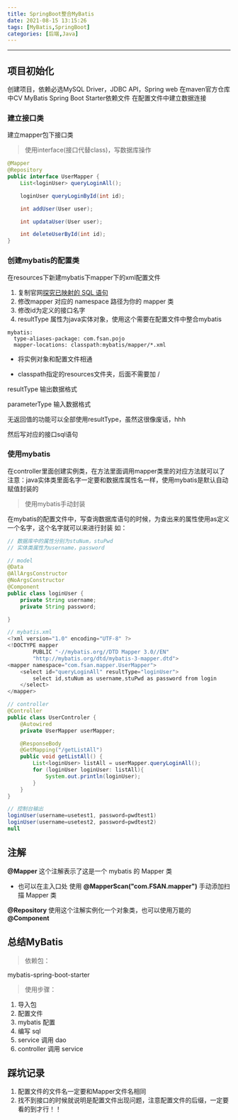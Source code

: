 ```yaml
---
title: SpringBoot整合MyBatis
date: 2021-08-15 13:15:26
tags: [MyBatis,SpringBoot]
categories: [后端,Java]
---
```

---

## 项目初始化
创建项目，依赖必选MySQL Driver，JDBC API，Spring web
在maven官方仓库中CV MyBatis Spring Boot Starter依赖文件
在配置文件中建立数据连接

### 建立接口类
建立mapper包下接口类

> 使用interface(接口代替class)，写数据库操作

```java
@Mapper
@Repository
public interface UserMapper {
    List<loginUser> queryLoginAll();

    loginUser queryLoginById(int id);

    int addUser(User user);

    int updataUser(User user);

    int deleteUserById(int id);
}
```

### 创建mybatis的配置类

在resources下新建mybatis下mapper下的xml配置文件

1. 复制官网[探究已映射的 SQL 语句](https://mybatis.net.cn/getting-started.html)
2. 修改mapper 对应的 namespace 路径为你的 mapper 类
3. 修改id为定义的接口名字
4. resultType 属性为java实体对象，使用这个需要在配置文件中整合mybatis

```
mybatis:
  type-aliases-package: com.fsan.pojo
  mapper-locations: classpath:mybatis/mapper/*.xml
```

* 将实例对象和配置文件相通 

* classpath指定的resources文件夹，后面不需要加 /

resultType 输出数据格式

parameterType 输入数据格式

无返回值的功能可以全部使用resultType，虽然这很像废话，hhh

然后写对应的接口sql语句

### 使用mybatis
在controller里面创建实例类，在方法里面调用mapper类里的对应方法就可以了
注意：java实体类里面名字一定要和数据库属性名一样，使用mybatis是默认自动赋值封装的

> 使用mybatis手动封装

在mybatis的配置文件中，写查询数据库语句的时候，为查出来的属性使用as定义一个名字，这个名字就可以来进行封装
如：
```java
// 数据库中的属性分别为stuNum，stuPwd
// 实体类属性为username，password

// model
@Data
@AllArgsConstructor
@NoArgsConstructor
@Component
public class loginUser {
    private String username;
    private String password;

}

// mybatis.xml
<?xml version="1.0" encoding="UTF-8" ?>
<!DOCTYPE mapper
        PUBLIC "-//mybatis.org//DTD Mapper 3.0//EN"
        "http://mybatis.org/dtd/mybatis-3-mapper.dtd">
<mapper namespace="com.fsan.mapper.UserMapper">
    <select id="queryLoginAll" resultType="loginUser">
        select id,stuNum as username,stuPwd as password from login
    </select>
</mapper>

// controller
@Controller
public class UserControler {
    @Autowired
    private UserMapper userMapper;

    @ResponseBody
    @GetMapping("/getListAll")
    public void getListAll() {
        List<loginUser> listAll = userMapper.queryLoginAll();
        for (loginUser loginUser: listAll){
            System.out.println(loginUser);
        }
    }
}

// 控制台输出
loginUser(username=usetest1, password=pwdtest1)
loginUser(username=usetest2, password=pwdtest2)
null
```

## 注解
**@Mapper** 这个注解表示了这是一个 mybatis 的 Mapper 类

* 也可以在主入口处 使用 **@MapperScan("com.FSAN.mapper")** 手动添加扫描 Mapper 类

**@Repository** 使用这个注解实例化一个对象类，也可以使用万能的 **@Component**

## 总结MyBatis
> 依赖包：

mybatis-spring-boot-starter

> 使用步骤：

1. 导入包
2. 配置文件
3. mybatis 配置
4. 编写 sql
5. service 调用 dao
6. controller 调用 service

## 踩坑记录
1. 配置文件的文件名一定要和Mapper文件名相同
2. 找不到接口的时候就说明是配置文件出现问题，注意配置文件的后缀，一定要看的到才行！！

